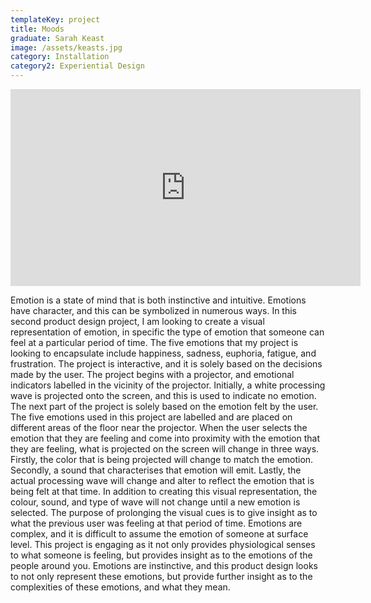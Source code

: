 ```yaml
---
templateKey: project
title: Moods
graduate: Sarah Keast
image: /assets/keasts.jpg
category: Installation
category2: Experiential Design
---
```

<iframe width="560" height="315" src=https://www.youtube.com/embed/https://www.youtube.com/watch?v=Kdb9FNpdsoM?rel=0&amp;showinfo=0 frameborder="0" allow="autoplay; encrypted-media" allowfullscreen></iframe>

Emotion is a state of mind that is both instinctive and intuitive. Emotions have character, and this can be symbolized in numerous ways. In this second product design project, I am looking to create a visual representation of emotion, in specific the type of emotion that someone can feel at a particular period of time. The five emotions that my project is looking to encapsulate include happiness, sadness, euphoria,  fatigue, and frustration. The project is interactive, and it is solely based on the decisions made by the user. The project begins with a projector, and emotional indicators labelled in the vicinity of the projector. Initially, a white processing wave is projected onto the screen, and this is used to indicate no emotion. The next part of the project is solely based on the emotion felt by the user.  The five emotions used in this project are labelled and are placed on different areas of the floor near the projector. When the user selects the emotion that they are feeling and come into proximity with the emotion that they are feeling, what is projected on the screen will change in three ways. Firstly, the color that is being projected will change to match the emotion. Secondly, a sound that characterises that emotion will emit. Lastly, the actual processing wave will change and alter to reflect the emotion that is being felt at that time. In addition to creating this visual representation, the colour, sound, and type of wave will not change until a new emotion is selected. The purpose of prolonging the visual cues is to give insight as to what the previous user was feeling at that period of time. Emotions are complex, and it is difficult to assume the emotion of someone at surface level. This project is engaging as it not only provides physiological senses to what someone is feeling, but provides insight as to the emotions of the people around you. Emotions are instinctive, and this product design looks to not only represent these emotions, but provide further insight as to the complexities of these emotions, and what they mean.
